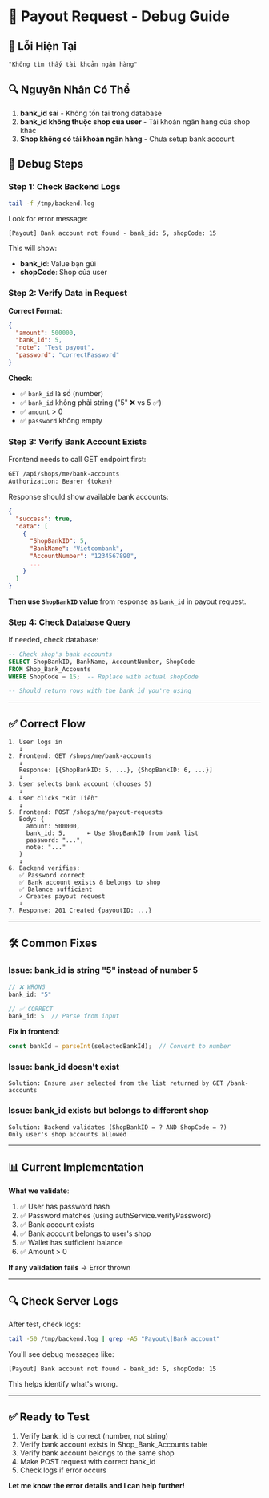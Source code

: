 # 🧪 Payout Request - Debug Guide

## 🔴 Lỗi Hiện Tại

```
"Không tìm thấy tài khoản ngân hàng"
```

## 🔍 Nguyên Nhân Có Thể

1. **bank_id sai** - Không tồn tại trong database
2. **bank_id không thuộc shop của user** - Tài khoản ngân hàng của shop khác
3. **Shop không có tài khoản ngân hàng** - Chưa setup bank account

## 🧪 Debug Steps

### Step 1: Check Backend Logs
```bash
tail -f /tmp/backend.log
```

Look for error message:
```
[Payout] Bank account not found - bank_id: 5, shopCode: 15
```

This will show:
- **bank_id**: Value bạn gửi
- **shopCode**: Shop của user

### Step 2: Verify Data in Request

**Correct Format**:
```json
{
  "amount": 500000,
  "bank_id": 5,
  "note": "Test payout",
  "password": "correctPassword"
}
```

**Check**:
- ✅ `bank_id` là số (number)
- ✅ `bank_id` không phải string ("5" ❌ vs 5 ✅)
- ✅ `amount` > 0
- ✅ `password` không empty

### Step 3: Verify Bank Account Exists

Frontend needs to call GET endpoint first:

```bash
GET /api/shops/me/bank-accounts
Authorization: Bearer {token}
```

Response should show available bank accounts:
```json
{
  "success": true,
  "data": [
    {
      "ShopBankID": 5,
      "BankName": "Vietcombank",
      "AccountNumber": "1234567890",
      ...
    }
  ]
}
```

**Then use `ShopBankID` value** from response as `bank_id` in payout request.

### Step 4: Check Database Query

If needed, check database:
```sql
-- Check shop's bank accounts
SELECT ShopBankID, BankName, AccountNumber, ShopCode
FROM Shop_Bank_Accounts
WHERE ShopCode = 15;  -- Replace with actual shopCode

-- Should return rows with the bank_id you're using
```

---

## ✅ Correct Flow

```
1. User logs in
   ↓
2. Frontend: GET /shops/me/bank-accounts
   ↓
   Response: [{ShopBankID: 5, ...}, {ShopBankID: 6, ...}]
   ↓
3. User selects bank account (chooses 5)
   ↓
4. User clicks "Rút Tiền"
   ↓
5. Frontend: POST /shops/me/payout-requests
   Body: {
     amount: 500000,
     bank_id: 5,      ← Use ShopBankID from bank list
     password: "...",
     note: "..."
   }
   ↓
6. Backend verifies:
   ✅ Password correct
   ✅ Bank account exists & belongs to shop
   ✅ Balance sufficient
   ✓ Creates payout request
   ↓
7. Response: 201 Created {payoutID: ...}
```

---

## 🛠️ Common Fixes

### Issue: bank_id is string "5" instead of number 5
```typescript
// ❌ WRONG
bank_id: "5"

// ✅ CORRECT
bank_id: 5  // Parse from input
```

**Fix in frontend**:
```typescript
const bankId = parseInt(selectedBankId);  // Convert to number
```

### Issue: bank_id doesn't exist
```
Solution: Ensure user selected from the list returned by GET /bank-accounts
```

### Issue: bank_id exists but belongs to different shop
```
Solution: Backend validates (ShopBankID = ? AND ShopCode = ?)
Only user's shop accounts allowed
```

---

## 📊 Current Implementation

**What we validate**:
1. ✅ User has password hash
2. ✅ Password matches (using authService.verifyPassword)
3. ✅ Bank account exists
4. ✅ Bank account belongs to user's shop
5. ✅ Wallet has sufficient balance
6. ✅ Amount > 0

**If any validation fails** → Error thrown

---

## 🔍 Check Server Logs

After test, check logs:
```bash
tail -50 /tmp/backend.log | grep -A5 "Payout\|Bank account"
```

You'll see debug messages like:
```
[Payout] Bank account not found - bank_id: 5, shopCode: 15
```

This helps identify what's wrong.

---

## ✅ Ready to Test

1. Verify bank_id is correct (number, not string)
2. Verify bank account exists in Shop_Bank_Accounts table
3. Verify bank account belongs to the same shop
4. Make POST request with correct bank_id
5. Check logs if error occurs

**Let me know the error details and I can help further!**

